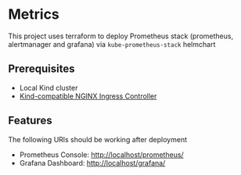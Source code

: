 # Metrics 

This project uses terraform to deploy Prometheus stack (prometheus, alertmanager and grafana) via `kube-prometheus-stack` helmchart

## Prerequisites 
- Local Kind cluster
- [Kind-compatible NGINX Ingress Controller](https://kind.sigs.k8s.io/docs/user/ingress/)

## Features

The following URls should be working after deployment
- Prometheus Console: [http://localhost/prometheus/](http://localhost/prometheus/)
- Grafana Dashboard: [http://localhost/grafana/](http://localhost/grafana/)